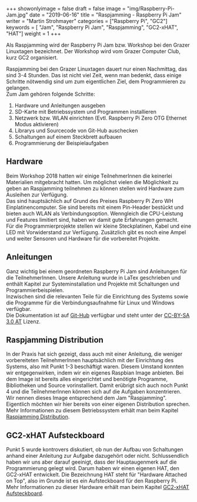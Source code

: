 +++
showonlyimage = false
draft = false
image = "img/Raspberry-Pi-Jam.jpg"
date = "2019-06-16"
title = "Raspjamming - Raspberry Pi Jam"
writer = "Martin Strohmayer"
categories = ["Raspberry Pi", "GC2"]
keywords = [ "Jam", "Raspberry Pi Jam", "Raspjamming", "GC2-xHAT", "HAT"]
weight = 1
+++

Als Raspjamming wird der Raspberry Pi Jam bzw. Workshop bei den Grazer Linuxtagen bezeichnet. Der Workshop wird vom Grazer Computer Club, kurz GC2 organisiert.
<!--more-->

Raspjamming bei den Grazer Linuxtagen dauert nur einen Nachmittag, das sind 3-4 Stunden. Das ist nicht viel Zeit, wenn man bedenkt, dass einige Schritte nötwendig sind um zum eigentlichen Ziel, dem Programmieren zu gelangen.  
Zum Jam gehören folgende Schritte:

 1. Hardware und Anleitungen ausgeben
 2. SD-Karte mit Betriebssystem und Programmen installieren
 3. Netzwerk bzw. WLAN einrichten (Evtl. Raspberry Pi Zero OTG Ethernet Modus aktivieren)
 4. Librarys und Sourcecode von Git-Hub auschecken
 5. Schaltungen auf einem Steckbrett aufbauen
 6. Programmierung der Beispielaufgaben

## Hardware

Beim Workshop 2018 hatten wir einige TeilnehmerInnen die keinerlei Materialien mitgebracht hatten. Um möglichst vielen die Möglichkeit zu geben an Raspjamming teilnehmen zu können stellen wird Hardware zum Ausleihen zur Verfügung.  
Das sind hauptsächlich auf Grund des Preises Raspberry Pi Zero WH Einplatinencomputer. Sie sind bereits mit einem Pin-Header bestückt und bieten auch WLAN als Verbindungsoption. Wenngleich die CPU-Leistung und Features limitiert sind, haben wir damit gute Erfahrungen gemacht.  
Für die Programmierprojekte stellen wir kleine Steckplatinen, Kabel und eine LED mit Vorwiderstand zur Verfügung. Zusätzlich gibt es noch eine Ampel und weiter Sensoren und Hardware für die vorbereitet Projekte.

## Anleitungen

Ganz wichtig bei einem geordneten Raspberry Pi Jam sind Anleitungen für die TeilnehmerInnen. Unsere Anleitung wurde in LaTex geschrieben und enthält Kapitel zur Systeminstallation und Projekte mit Schaltungen und Programmierbeispielen.  
Inzwischen sind die relevanten Teile für die Einrichtung des Systems sowie die Programme für die Verbindungsaufnahme für Linux und Windows verfügbar.  
Die Dokumentation ist auf [Git-Hub](https://github.com/GrazerComputerClub/Raspjamming/releases) verfügbar und steht unter der [CC-BY-SA 3.0 AT](https://creativecommons.org/licenses/by-sa/3.0/at) Lizenz.

## Raspjamming Distribution

In der Praxis hat sich gezeigt, dass auch mit einer Anleitung, die weniger vorbereiteten TeilnehmerInnen hauptsächlich mit der Einrichtung des Systems, also mit Punkt 1-3 beschäftigt waren. Diesem Umstand konnten wir entgegenwirken, indem wir ein eigenes Raspbian Image anbieten. Bei dem Image ist bereits alles eingerichtet und benötigte Programme, Bibliotheken und Source vorinstalliert. Damit erübrigt sich auch noch Punkt 4 und die TeilnehmerInnen können sich auf die Aufgaben konzentrieren.  
Wir nennen dieses Image entsprechend dem Jam "Raspjamming". Eigentlich möchten wir hier bereits von einer eigenen Distribution sprechen. Mehr Informationen zu diesem Betriebssystem erhält man beim Kapitel [Raspjamming Distribution](../raspjamming-distribution/).

## GC2-xHAT Aufsteckboard

Punkt 5 wurde kontrovers diskutiert, ob nun der Aufbau von Schaltungen anhand einer Anleitung zur Aufgabe dazugehört oder nicht. Schlussendlich haben wir uns aber darauf geeinigt, dass der Hauptaugenmerk auf die Programmierung gelegt wird. Darum haben wir einen eigenen HAT, den GC2-xHAT entwickelt.
Die Bezeichnung HAT steht für "Hardware Attached on Top", also im Grunde ist es ein Aufsteckboard für den Raspberry Pi. Mehr Informationen zu dieser Hardware erhält man beim Kapitel [GC2-xHAT Aufsteckboard](../gc2-xhat/).
